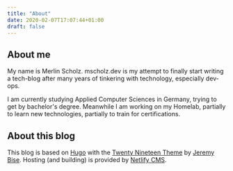 ```yaml
---
title: "About"
date: 2020-02-07T17:07:44+01:00
draft: false
---
```



## About me

My name is Merlin Scholz. mscholz.dev is my attempt to finally start writing a tech-blog after many years of tinkering with technology, especially dev-ops.

I am currently studying Applied Computer Sciences in Germany, trying to get by bachelor's degree. Meanwhile I am working on my Homelab, partially to learn new technologies, partially to train for certifications.

## About this blog

This blog is based on [Hugo](https://gohugo.io/) with the [Twenty Nineteen Theme](https://github.com/jeremybise/twentynineteen-hugo) by [Jeremy Bise](https://github.com/jeremybise). Hosting (and building) is provided by [Netlify CMS](https://www.netlifycms.org/).